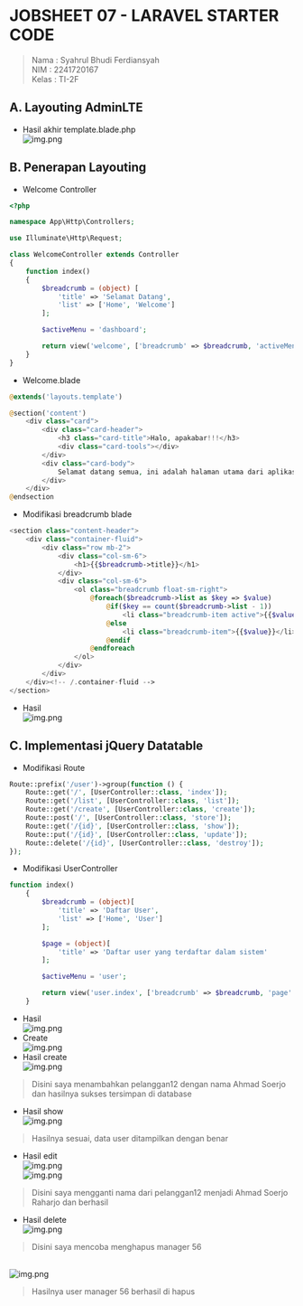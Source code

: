 # JOBSHEET 07 - LARAVEL STARTER CODE

> Nama : Syahrul Bhudi Ferdiansyah <br>
> NIM : 2241720167 <br>
> Kelas : TI-2F

## A. Layouting AdminLTE
- Hasil akhir template.blade.php<br>
![img.png](public/ss/js7(1).png)<br>
## B. Penerapan Layouting
- Welcome Controller
```php
<?php

namespace App\Http\Controllers;

use Illuminate\Http\Request;

class WelcomeController extends Controller
{
    function index()
    {
        $breadcrumb = (object) [
            'title' => 'Selamat Datang',
            'list' => ['Home', 'Welcome']
        ];

        $activeMenu = 'dashboard';

        return view('welcome', ['breadcrumb' => $breadcrumb, 'activeMenu' => $activeMenu]);
	}
}
```
- Welcome.blade 
```php
@extends('layouts.template')

@section('content')
    <div class="card">
        <div class="card-header">
            <h3 class="card-title">Halo, apakabar!!!</h3>
            <div class="card-tools"></div>
        </div>
        <div class="card-body">
            Selamat datang semua, ini adalah halaman utama dari aplikasi ini
        </div>
    </div>
@endsection
```
- Modifikasi breadcrumb blade
```php
<section class="content-header">
    <div class="container-fluid">
        <div class="row mb-2">
            <div class="col-sm-6">
                <h1>{{$breadcrumb->title}}</h1>
            </div>
            <div class="col-sm-6">
                <ol class="breadcrumb float-sm-right">
                    @foreach($breadcrumb->list as $key => $value)
                        @if($key == count($breadcrumb->list - 1))
                            <li class="breadcrumb-item active">{{$value}}</li>
                        @else
                            <li class="breadcrumb-item">{{$value}}</li>
                        @endif
                    @endforeach
                </ol>
            </div>
        </div>
    </div><!-- /.container-fluid -->
</section>
```
- Hasil <br>
![img.png](public/ss/js7(2).png)<br>

## C. Implementasi jQuery Datatable
- Modifikasi Route
```php
Route::prefix('/user')->group(function () {
    Route::get('/', [UserController::class, 'index']);
    Route::get('/list', [UserController::class, 'list']);
    Route::get('/create', [UserController::class, 'create']);
    Route::post('/', [UserController::class, 'store']);
    Route::get('/{id}', [UserController::class, 'show']);
    Route::put('/{id}', [UserController::class, 'update']);
    Route::delete('/{id}', [UserController::class, 'destroy']);
});
```
- Modifikasi UserController
```php
function index()
    {
        $breadcrumb = (object)[
            'title' => 'Daftar User',
            'list' => ['Home', 'User']
        ];

        $page = (object)[
            'title' => 'Daftar user yang terdaftar dalam sistem'
        ];

        $activeMenu = 'user';

        return view('user.index', ['breadcrumb' => $breadcrumb, 'page' => $page, 'activeMenu' => $activeMenu]);
    }
```
- Hasil<br>
![img.png](public/ss/js(7).3.1.png)
- Create <br>
![img.png](public/ss/js7.3.2.png)
- Hasil create<br>
![img.png](public/ss/js7.3.3.png)
> Disini saya menambahkan pelanggan12 dengan nama Ahmad Soerjo dan hasilnya sukses tersimpan di database
- Hasil show<br>
![img.png](public/ss/js7.3.4.png)
> Hasilnya sesuai, data user ditampilkan dengan benar
- Hasil edit<br>
![img.png](public/ss/js7.3.6.png)<br>
![img.png](public/ss/js7.3.7.png)<br>
> Disini saya mengganti nama dari pelanggan12 menjadi Ahmad Soerjo Raharjo dan berhasil
- Hasil delete<br>
![img.png](public/ss/js7.3.8.png)<br>
>Disini saya mencoba menghapus manager 56<br>

<br>![img.png](public/ss/js7.3.9.png)<br>
> Hasilnya user manager 56 berhasil di hapus

